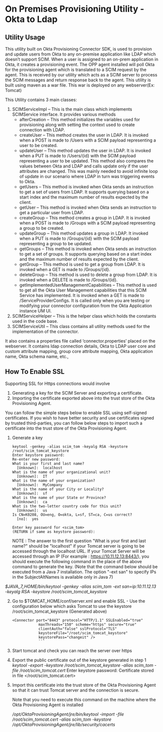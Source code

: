 # On Premises Provisioning Utility - Okta to Ldap

## Utility Usage

This utility built on Okta Provisioning Connector SDK, is used to provision and update users from Okta to any on-premise application like LDAP which doesn’t support SCIM. When a user is assigned to an on-prem application in Okta, it creates a provisioning event. The OPP agent installed will poll Okta for the provisioning agent which is translated to a SCIM request by the agent. This is received by our utility which acts as a SCIM server to process the SCIM messages and return response back to the agent.
This utility is built using maven as a war file. This war is deployed on any webserver(Ex: Tomcat)

This Utility contains 3 main classes:
1. SCIMServiceImpl – This is the main class which implements SCIMService interface. It provides various methods 
    * afterCreation – This method initializes the variables used for provisioning along with setting the context used to create connection with LDAP.
    * createUser – This method creates the user in LDAP. It is invoked when a POST is made to /Users with a SCIM payload representing a user to be created. 
    * updateUser – This method updates the user in LDAP. It is invoked when a PUT is made to /Users/{id} with the SCIM payload representing a user to be updated. This method also compares the values between Okta and LDAP and calls update only if the user attributes are changed. This was mainly needed to avoid infinite loop of update in our scenario where LDAP in turn was triggering events to Okta.
    * getUsers – This method is invoked when Okta sends an instruction to get a set of users from LDAP. It supports querying based on a start index and the maximum number of results expected by the client. 
    * getUser – This method is invoked when Okta sends an instruction to get a particular user from LDAP.
    * createGroup – This method creates a group in LDAP. It is invoked when a POST is made to /Groups with a SCIM payload representing a group to be created.
    * updateGroup – This method updates a group in LDAP. It invoked when a PUT is made to /Groups/{id} with the SCIM payload representing a group to be updated.
    * getGroups – This method is invoked when Okta sends an instruction to get a set of groups. It supports querying based on a start index and the maximum number of results expected by the client.
    * getGroup – This method is used to get a group from LDAP. It is invoked when a GET is made to /Groups/{id}.
    * deleteGroup – This method is used to delete a group from LDAP. It is invoked when a DELETE is made to /Groups/{id}.
    * getImplementedUserManagementCapabilities – This method is used to get all the Okta User Management capabilities that this SCIM Service has implemented. It is invoked when a GET is made to /ServiceProviderConfigs. It is called only when you are testing or modifying your connector configuration from the Okta Application instance UM UI.
2. SCIMServiceHelper – This is the helper class which holds the constants used in the code base.
3. SCIMServiceUtil – This class contains all utility methods used for the implementation of the connector.

It also contains a properties file called ‘connector.properties’ placed on the webserver. It contains ldap connection details, Okta to LDAP user core and custom attribute mapping, group core attribute mapping, Okta application name, Okta schema name, etc., 

## How To Enable SSL

Supporting SSL for Https connections would involve
1. Generating a key for the SCIM Server and exporting a certificate.
2. Importing the certificate exported above into the trust store of the Okta Provisioning Agent.

You can follow the simple steps below to enable SSL using self-signed certificates. If you wish to have better security and use certificates signed by trusted third-parties, you can follow below steps to import such a certificate into the trust store of the Okta Provisioning Agent. 
1. Generate a key

    ```
    keytool -genkey -alias scim_tom -keyalg RSA -keystore /root/scim_tomcat_keystore
    Enter keystore password:
    Re-enter new password:
    What is your first and last name?
      [Unknown]:  localhost
    What is the name of your organizational unit?
      [Unknown]:  IT
    What is the name of your organization?
      [Unknown]:  MyCompany
    What is the name of your City or Locality?
      [Unknown]:  sf
    What is the name of your State or Province?
      [Unknown]:  ca
    What is the two-letter country code for this unit?
      [Unknown]:  us
    Is CN=K0208, OU=eng, O=okta, L=sf, ST=ca, C=us correct?
      [no]:  yes

    Enter key password for <scim_tom>
    (RETURN if same as keystore password):
    ```

      NOTE : The answer to the first question "What is your first and last name?" should be "localhost" if your Tomcat server is going         to be accessed through the localhost URL.        If your Tomcat Server will be accessed through an IP (For example :                     https://10.11.12.13:8443/), you should execute the following command in the place of the above command to generate the key. 
      (Note that the command below should be executed from a Java 7 installation. The option "-ext san" to specify IPs in the                  SubjectAltNames is available only in Java 7) 
  
  *$JAVA_7_HOME/bin/keytool -genkey -alias scim_tom -ext san=ip:10.11.12.13 -keyalg RSA -keystore /root/scim_tomcat_keystore*

2. Go to $TOMCAT_HOME/conf/server.xml and enable SSL - Use the configuration below which asks Tomcat to use the keystore /root/scim_tomcat_keystore (Generated above)
   ```
   <Connector port="8443" protocol="HTTP/1.1" SSLEnabled="true"
               maxThreads="150" scheme="https" secure="true"
               clientAuth="false" sslProtocol="TLS"
               keystoreFile="/root/scim_tomcat_keystore"
               keystorePass="changeit" />
               ```
3. Start tomcat and check you can reach the server over https
4. Export the public certificate out of the keystore generated in step 1
   *keytool -export -keystore /root/scim_tomcat_keystore -alias scim_tom -file /root/scim_tomcat.cert*
   Enter keystore password:
   Certificate stored in file </root/scim_tomcat.cert>
5. Import this certificate into the trust store of the Okta Provisioning Agent so that it can trust Tomcat server and the connection is secure.

    Note that you need to execute this command on the machine where the Okta Provisioning Agent is installed
    
    */opt/OktaProvisioningAgent/jre/bin/keytool -import -file /root/scim_tomcat.cert -alias scim_tom -keystore /opt/OktaProvisioningAgent/jre/lib/security/cacerts* 
   



